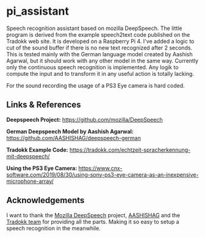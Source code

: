 # pi_assistant
Speech recognition assistant based on mozilla DeepSpeech. The little program is derived from the example speech2text code published on the Tradokk web site. It is developed on a Raspberry Pi 4. I've added a logic to cut of the sound buffer if there is no new text recognized after 2 seconds. This is tested mainly with the German language model created by Aashish Agarwal, but it should work with any other model in the same way. Currently only the continuous speech recognition is implemented. Any logik to compute the input and to transform it in any useful action is totally lacking.

For the sound recording the usage of a PS3 Eye camera is hard coded.

## Links & References

**Deepspeech Project:** https://github.com/mozilla/DeepSpeech

**German Deepspeech Model by Aashish Agarwal:** https://github.com/AASHISHAG/deepspeech-german

**Tradokk Example Code:** https://tradokk.com/echtzeit-spracherkennung-mit-deepspeech/

**Using the PS3 Eye Camera:** https://www.cnx-software.com/2019/08/30/using-sony-ps3-eye-camera-as-an-inexpensive-microphone-array/

## Acknowledgements

I want to thank the [Mozilla DeepSpeech](https://github.com/mozilla/DeepSpeech) project, [AASHISHAG](https://github.com/AASHISHAG) and the [Tradokk team](https://tradokk.com) for providing all the parts. Making it so easy to setup a speech recognition in the meanwhile.